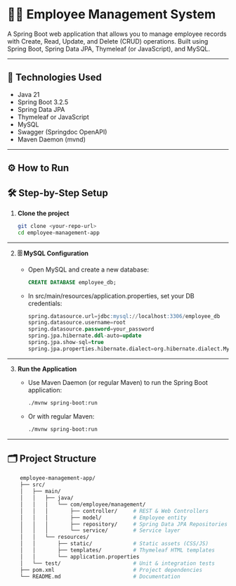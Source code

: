 # 🧑‍💼 Employee Management System

A Spring Boot web application that allows you to manage employee records with Create, Read, Update, and Delete (CRUD) operations. Built using Spring Boot, Spring Data JPA, Thymeleaf (or JavaScript), and MySQL.

---

## 🚀 Technologies Used

- Java 21
- Spring Boot 3.2.5
- Spring Data JPA
- Thymeleaf or JavaScript
- MySQL
- Swagger (Springdoc OpenAPI)
- Maven Daemon (mvnd)

---

## ⚙️ How to Run

## 🛠️ Step-by-Step Setup

1. **Clone the project**
   ```bash
   git clone <your-repo-url>
   cd employee-management-app

---

2. **🗄️ MySQL Configuration**

   - Open MySQL and create a new database:
     ```sql
     CREATE DATABASE employee_db;
   - In src/main/resources/application.properties, set your DB credentials:
     ```sql
     spring.datasource.url=jdbc:mysql://localhost:3306/employee_db
     spring.datasource.username=root
     spring.datasource.password=your_password
     spring.jpa.hibernate.ddl-auto=update
     spring.jpa.show-sql=true
     spring.jpa.properties.hibernate.dialect=org.hibernate.dialect.MySQL8Dialect

---

3. **Run the Application**
    
   - Use Maven Daemon (or regular Maven) to run the Spring Boot application:
        ```bash
        ./mvnw spring-boot:run
   
   - Or with regular Maven:
        ```bash
        ./mvnw spring-boot:run
---

## 🗂️ Project Structure
```bash
    employee-management-app/
    ├── src/
    │   ├── main/
    │   │   ├── java/
    │   │   │   └── com/employee/management/
    │   │   │       ├── controller/     # REST & Web Controllers
    │   │   │       ├── model/          # Employee entity
    │   │   │       ├── repository/     # Spring Data JPA Repositories
    │   │   │       └── service/        # Service layer
    │   │   └── resources/
    │   │       ├── static/             # Static assets (CSS/JS)
    │   │       ├── templates/          # Thymeleaf HTML templates
    │   │       └── application.properties
    │   └── test/                       # Unit & integration tests
    ├── pom.xml                         # Project dependencies
    └── README.md                       # Documentation
